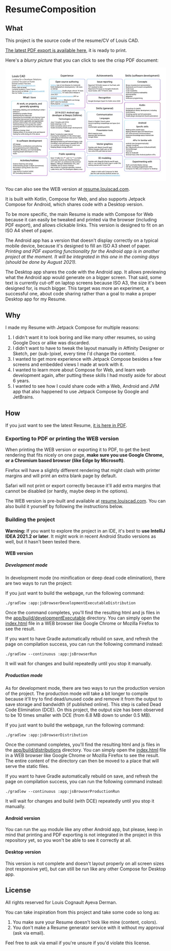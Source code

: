# ResumeComposition

## What

This project is the source code of the resume/CV of Louis CAD.

[The latest PDF export is available here](https://github.com/LouisCAD/ResumeComposition/raw/main/Louis%20CAD%20Resume%202021-08-03.pdf), it is ready to print.

Here's a _blurry picture_ that you can click to see the crisp PDF document:

[![](Louis%20Resume%202021-07-27.jpg)](https://github.com/LouisCAD/ResumeComposition/raw/main/Louis%20CAD%20Resume%202021-08-03.pdf)

You can also see the WEB version at [resume.louiscad.com](https://resume.louiscad.com).

It is built with Kotlin, Compose for Web, and also supports Jetpack Compose for Android, which shares code with a Desktop version.

To be more specific, the main Resume is made with Compose for Web because it can easily be tweaked and printed via the browser (including PDF export), and allows clickable links. This version is designed to fit on an ISO A4 sheet of paper.

The Android app has a version that doesn't display correctly on a typical mobile device, because it's designed to fill an ISO A3 sheet of paper. _Printing and PDF exporting functionality for the Android app is in another project at the moment. It will be integrated in this one in the coming days (should be done by August 2021)._

The Desktop app shares the code with the Android app. It allows previewing what the Android app would generate on a bigger screen. That said, some text is currently cut-off on laptop screens because ISO A3, the size it's been designed for, is much bigger. This target was more an experiment, a successful one, about code sharing rather than a goal to make a proper Desktop app for my Resume.

## Why

I made my Resume with Jetpack Compose for multiple reasons:

1. I didn't want it to look boring and like many other resumes, so using Google Docs or alike was discarded.
2. I didn't want to have to tweak the layout manually in Affinity Designer or Sketch, per (sub-)pixel, every time I'd change the content.
3. I wanted to get more experience with Jetpack Compose besides a few screens and embedded views I made at work with it.
4. I wanted to learn more about Compose for Web, and learn web development again, after putting these skills I had mostly aside for about 6 years.
5. I wanted to see how I could share code with a Web, Android and JVM app that also happened to use Jetpack Compose by Google and JetBrains.

## How

If you just want to see the latest Resume, [it is here in PDF](https://github.com/LouisCAD/ResumeComposition/raw/main/Louis%20CAD%20Resume%202021-08-03.pdf).

### Exporting to PDF or printing the WEB version

When printing the WEB version or exporting it to PDF,
to get the best rendering that fits nicely on one page,
**make sure you use Google Chrome, or a Chromium based browser (like Edge by Microsoft)**.

Firefox will have a slightly different rendering that might clash with printer margins and will
print an extra blank page by default.

Safari will not print or export correctly because it'll add extra margins that cannot be disabled (or hardly, maybe deep in the options).

The WEB version is pre-built and available at [resume.louiscad.com](https://resume.louiscad.com).
You can also build it yourself by following the instructions below.

### Building the project

**Warning:** If you want to explore the project in an IDE, it's best to **use IntelliJ IDEA 2021.2 or later**.
It might work in recent Android Studio versions as well, but it hasn't been tested there.

#### WEB version

##### Development mode

In development mode (no minification or deep dead code elimination), there are two ways to run the project:

If you just want to build the webpage, run the following command:
```shell
./gradlew :app:jsBrowserDevelopmentExecutableDistribution
```
Once the command completes, you'll find the resulting html and js files in the [app/build/developmentExecutable](app/build/developmentExecutable) directory.
You can simply open the [index.html](app/build/developmentExecutable/index.html) file in a WEB browser like Google Chrome or Mozilla Firefox to see the result.

If you want to have Gradle automatically rebuild on save, and refresh the page on compilation success, you can run the following command instead:

```shell
./gradlew --continuous :app:jsBrowserRun
```

It will wait for changes and build repeatedly until you stop it manually.

##### Production mode

As for development mode, there are two ways to run the production version of the project.
The production mode will take a bit longer to compile because it'll try to find dead/unused code and remove it from the output to save storage and bandwidth (if published online). This step is called Dead Code Elimination (DCE). On this project, the output size has been observed to be 10 times smaller with DCE (from 6.8 MB down to under 0.5 MB).

If you just want to build the webpage, run the following command:
```shell
./gradlew :app:jsBrowserDistribution
```

Once the command completes, you'll find the resulting html and js files in the [app/build/distributions](app/build/distributions) directory.
You can simply open the [index.html](app/build/distributions/index.html) file in a WEB browser like Google Chrome or Mozilla Firefox to see the result. The entire content of the directory can then be moved to a place that will serve the static files.

If you want to have Gradle automatically rebuild on save, and refresh the page on compilation success, you can run the following command instead:

```shell
./gradlew --continuous :app:jsBrowserProductionRun
```

It will wait for changes and build (with DCE) repeatedly until you stop it manually.

#### Android version

You can run the `app` module like any other Android app, but please, keep in mind that printing and PDF exporting is not integrated in the project in this repository yet, so you won't be able to see it correctly at all.

#### Desktop version

This version is not complete and doesn't layout properly on all screen sizes (not responsive yet), but can still be run like any other Compose for Desktop app.

## License

All rights reserved for Louis Cognault Ayeva Derman.

You can take inspiration from this project and take some code so long as:
1. You make sure your Resume doesn't look like mine (content, colors).
2. You don't make a Resume generator service with it without my approval (ask via email).

Feel free to ask via email if you're unsure if you'd violate this license.
